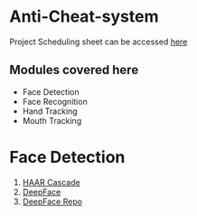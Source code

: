 # Anti-Cheat-system
Project Scheduling sheet can be accessed [here](https://docs.google.com/spreadsheets/d/1M3H_XTmmzuoArpvMM5G8-0eaWD3aG6TvwbEUpnkKnuk/edit?usp=sharing)
## Modules covered here
* Face Detection
* Face Recognition
* Hand Tracking
* Mouth Tracking
# Face Detection
1. [HAAR Cascade](https://www.analyticsvidhya.com/blog/2022/04/object-detection-using-haar-cascade-opencv/)
2. [DeepFace](https://viso.ai/computer-vision/deepface/)
3. [DeepFace Repo](https://github.com/serengil/deepface)
